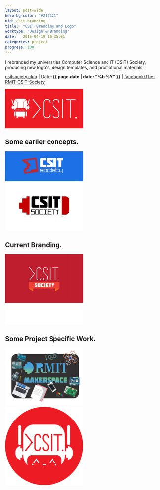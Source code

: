 ```yaml
---
layout: post-wide
hero-bg-color: "#212121"
uid: csit-branding
title:  "CSIT Branding and Logo"
worktype: "Design & Branding"
date:   2015-04-19 15:35:01
categories: project
progress: 100
---
```


<p>
	I rebranded my universities Computer Science and IT (CSIT) Society, producing new logo's, design templates, and promotional materials.
</p>

<p class="meta">
  <a href="http://csitsociety.club">csitsociety.club</a> | Date: <strong>{{ page.date | date: "%b %Y" }}</strong> | <a href="https://www.facebook.com/The-RMIT-CSIT-Society-418548611524092/">facebook/The-RMIT-CSIT-Society</a>
</p>

<div class="showcase">
  <img style="width:50%" src="/images/portfolio/csit-branding/1.png" alt="">
  <h2>Some earlier concepts.</h2>
  <img style="width:50%" src="/images/portfolio/csit-branding/2.jpg" alt="">
  <img style="width:50%" src="/images/portfolio/csit-branding/3.png" alt="">
  <h2>Current Branding.</h2>
  <img style="width:50%" src="/images/portfolio/csit-branding/6.png" alt="">
  <h2>Some Project Specific Work.</h2>
  <img style="width:50%" src="/images/portfolio/csit-branding/4.png" alt="">
  <img style="width:50%" src="/images/portfolio/csit-branding/5.png" alt="">
</div>
